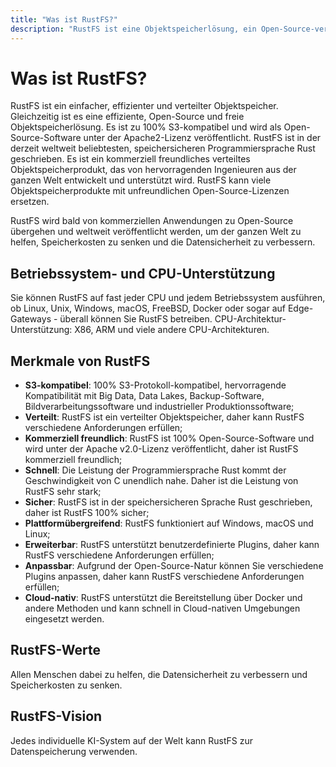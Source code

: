 ```yaml
---
title: "Was ist RustFS?"
description: "RustFS ist eine Objektspeicherlösung, ein Open-Source-verteiltes Objektspeichersystem, das unter der Apache2-Lizenz veröffentlicht wird."
---
```


# Was ist RustFS?

RustFS ist ein einfacher, effizienter und verteilter Objektspeicher.
Gleichzeitig ist es eine effiziente, Open-Source und freie Objektspeicherlösung. Es ist zu 100% S3-kompatibel und wird als Open-Source-Software unter der Apache2-Lizenz veröffentlicht. RustFS ist in der derzeit weltweit beliebtesten, speichersicheren Programmiersprache Rust geschrieben.
Es ist ein kommerziell freundliches verteiltes Objektspeicherprodukt, das von hervorragenden Ingenieuren aus der ganzen Welt entwickelt und unterstützt wird. RustFS kann viele Objektspeicherprodukte mit unfreundlichen Open-Source-Lizenzen ersetzen.

RustFS wird bald von kommerziellen Anwendungen zu Open-Source übergehen und weltweit veröffentlicht werden, um der ganzen Welt zu helfen, Speicherkosten zu senken und die Datensicherheit zu verbessern.

## Betriebssystem- und CPU-Unterstützung

Sie können RustFS auf fast jeder CPU und jedem Betriebssystem ausführen, ob Linux, Unix, Windows, macOS, FreeBSD, Docker oder sogar auf Edge-Gateways - überall können Sie RustFS betreiben.
CPU-Architektur-Unterstützung: X86, ARM und viele andere CPU-Architekturen.

## Merkmale von RustFS

- **S3-kompatibel**: 100% S3-Protokoll-kompatibel, hervorragende Kompatibilität mit Big Data, Data Lakes, Backup-Software, Bildverarbeitungssoftware und industrieller Produktionssoftware;
- **Verteilt**: RustFS ist ein verteilter Objektspeicher, daher kann RustFS verschiedene Anforderungen erfüllen;
- **Kommerziell freundlich**: RustFS ist 100% Open-Source-Software und wird unter der Apache v2.0-Lizenz veröffentlicht, daher ist RustFS kommerziell freundlich;
- **Schnell**: Die Leistung der Programmiersprache Rust kommt der Geschwindigkeit von C unendlich nahe. Daher ist die Leistung von RustFS sehr stark;
- **Sicher**: RustFS ist in der speichersicheren Sprache Rust geschrieben, daher ist RustFS 100% sicher;
- **Plattformübergreifend**: RustFS funktioniert auf Windows, macOS und Linux;
- **Erweiterbar**: RustFS unterstützt benutzerdefinierte Plugins, daher kann RustFS verschiedene Anforderungen erfüllen;
- **Anpassbar**: Aufgrund der Open-Source-Natur können Sie verschiedene Plugins anpassen, daher kann RustFS verschiedene Anforderungen erfüllen;
- **Cloud-nativ**: RustFS unterstützt die Bereitstellung über Docker und andere Methoden und kann schnell in Cloud-nativen Umgebungen eingesetzt werden.

## RustFS-Werte

Allen Menschen dabei zu helfen, die Datensicherheit zu verbessern und Speicherkosten zu senken.

## RustFS-Vision

Jedes individuelle KI-System auf der Welt kann RustFS zur Datenspeicherung verwenden.